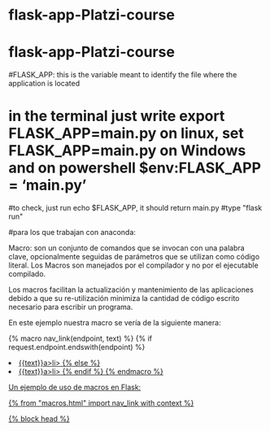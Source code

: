 # flask-app-Platzi-course

# flask-app-Platzi-course

#FLASK_APP: this is the variable meant to identify the file where the application is located

# in the terminal just write export FLASK_APP=main.py on linux, set FLASK_APP=main.py on Windows and on powershell $env:FLASK_APP = ‘main.py’

#to check, just run echo $FLASK_APP, it should return main.py
#type "flask run"

#para los que trabajan con anaconda:

Macro: son un conjunto de comandos que se invocan con una palabra clave, opcionalmente seguidas de parámetros que se utilizan como código literal. Los Macros son manejados por el compilador y no por el ejecutable compilado.

Los macros facilitan la actualización y mantenimiento de las aplicaciones debido a que su re-utilización minimiza la cantidad de código escrito necesario para escribir un programa.

En este ejemplo nuestra macro se vería de la siguiente manera:

{% macro nav_link(endpoint, text) %}
{% if request.endpoint.endswith(endpoint) %}

<li class="active"><a href="{{ url_for(endpoint) }}">{{text}}a>li>
{% else %}
<li><a href="{{ url_for(endpoint) }}">{{text}}a>li>
{% endif %}
{% endmacro %}

Un ejemplo de uso de macros en Flask:

{% from "macros.html" import nav_link with context %}

<html lang="en">
    <head>
    {% block head %}
        <title>My applicationtitle>
    {% endblock %}
    head>
    <body>
        <ul class="nav-list">
            {{ nav_link('home', 'Home') }}
            {{ nav_link('about', 'About') }}
            {{ nav_link('contact', 'Get in touch') }}
        ul>
    {% block body %}
    {% endblock %}
    body>
html>

Como podemos observar en la primera línea estamos llamando a macros.html que contiene todos nuestros macros, pero queremos uno en específico así que escribimos import nav_link para traer el macro deseado y lo renderizamos de esta manera en nuestro menú {{ nav_link('home', 'Home') }}.
#--> Para crearlo

#conda create -n NombreEntorno python=3.9

#Eligen la versión de python que deseen.

#--> Para activarlo

#conda activate NombreEntorno

#--> Para desactivarlo:

#conda deactivate
#Cuando se utilize conda en lugar de pip este comando guarda los comandos de creacion del ambiente:

#conda env export --from-history --file environment.yml.
export FLASK_DEBUG=1
echo $FLASK_DEBUG
if **name** == '**main**':
app.run(debug=True)

    El codigo es vulnerable a XSS. Una ves que la cookie user_ip es guardada en el browser, el usuario es capaz de modificarla y ejecutar lo que guste.

Para evitar esto, recomendaria importar escape de flask, y hacer lo siguiente:

@app.route("/hello")
def ip():
user_ip = request.cookies.get('user_ip')
user_ip = escape(user_ip)
return "Tu ip es {}".format(user_ip)

Si no saben que es XSS, les dejo algunos recursos:

En español: https://www.youtube.com/watch?v=inCS6PQYu34

En ingles: https://www.youtube.com/watch?v=EoaDgUgS6QA

Puedes optimizar el código escapando el dato de entrada en la misma línea de código de la variable user_ip:

user_ip = escape(request.remote_addr)

{% for key, segment in segment_details.items() %}

        <tr>
                <td>{{ key }}td>
                <td>{{ segment }}td>
        tr>

{% endfor %}

os asteriscos se deben a que locals() nos regresa un dict con las variables del contexto, pero render_template solo resive un argumento, asi que pasamos el diccionario con key y values en forma de argumentos opcionales.

Esto es util cuando empezamos a tener muchos datos en el entorno.

return render_template('hello.htmrno. l', \*\*locals())```

Dato bastante útil, En caso que las variables estén definidas como globales (fuera de las funciones) se puede usar el equivalente \*\*globals()

Macro: son un conjunto de comandos que se invocan con una palabra clave, opcionalmente seguidas de parámetros que se utilizan como código literal. Los Macros son manejados por el compilador y no por el ejecutable compilado.

Los macros facilitan la actualización y mantenimiento de las aplicaciones debido a que su re-utilización minimiza la cantidad de código escrito necesario para escribir un programa.

En este ejemplo nuestra macro se vería de la siguiente manera:

{% macro nav_link(endpoint, text) %}
{% if request.endpoint.endswith(endpoint) %}

<li class="active"><a href="{{ url_for(endpoint) }}">{{text}}a>li>
{% else %}
<li><a href="{{ url_for(endpoint) }}">{{text}}a>li>
{% endif %}
{% endmacro %}

Un ejemplo de uso de macros en Flask:

{% from "macros.html" import nav_link with context %}

<html lang="en">
    <head>
    {% block head %}
        <title>My applicationtitle>
    {% endblock %}
    head>
    <body>
        <ul class="nav-list">
            {{ nav_link('home', 'Home') }}
            {{ nav_link('about', 'About') }}
            {{ nav_link('contact', 'Get in touch') }}
        ul>
    {% block body %}
    {% endblock %}
    body>
html>

Como podemos observar en la primera línea estamos llamando a macros.html que contiene todos nuestros macros, pero queremos uno en específico así que escribimos import nav_link para traer el macro deseado y lo renderizamos de esta manera en nuestro menú {{ nav_link('home', 'Home') }}.

Después de media hora sin poder poner la imagen y con el error de image not found, encontré que es bastante útil darle los path a Flask desde el principio

app = Flask(**name**, template_folder='../templates', static_folder='../static')

el .. simplemente es para decirle que empieza en la carpeta donde esta, hacia atras

Bueno atualmente ya es soprtado Bootstrap4 solo que lo tienes que especificar a la hora de hacer pip install

pip install Flask-Bootstrap4

Para activar el development mode debes escribir lo siguiente en la consola:

export FLASK_ENV=development
echo $FLASK_ENV

SESSION: es un intercambio de información interactiva semipermanente, también conocido como diálogo, una conversación o un encuentro, entre dos o más dispositivos de comunicación, o entre un ordenador y usuario

en python existen varias formas de generar strings seguros.

Esta es una de ellas:

import os, binascii
binascii.b2a_hex(os.urandom(20))

Que como resultado daria algo así:

'b6026f861fd41a94c3389d54293de9d04bde6f7c'

Otra forma es usando el modulo secrets que segun su propia documentación indica que se utiliza para generar números aleatorios criptográficamente fuertes, adecuados para administrar datos como contraseñas, autenticación de usuarios, tokens de seguridad y secretos relacionados, el codigo seria este:

import secrets
secrets.token_hex(20)

Que como resultado daría algo así:

'ccaf5c9a22e854856d0c5b1b96c81e851bafb288'

Por ultimo se puede usar tambíen la función token_urlsafe con este codigo:

secrets.token_urlsafe(20)

Obteniendo como resultado algo así:

'dxM4-BL1CPeHYIMmXNQevdlsvhI'

app.config['']
puede tener los siguientes keys:

DEBUG
TESTING
PROPAGATE_EXCEPTIONS
SECRET_KEY
PERMANENT_SESSION_LIFETIME
USE_X_SENDFILE
SERVER_NAME
APPLICATION_ROOT
SESSION_COOKIE_NAME
SESSION_COOKIE_DOMAIN
SESSION_COOKIE_PATH
SESSION_COOKIE_HTTPONLY
SESSION_COOKIE_SECURE
SESSION_COOKIE_SAMESITE
SESSION_REFRESH_EACH_REQUEST
MAX_CONTENT_LENGTH
SEND_FILE_MAX_AGE_DEFAULT
TRAP_BAD_REQUEST_ERRORS
TRAP_HTTP_EXCEPTIONS
EXPLAIN_TEMPLATE_LOADING
PREFERRED_URL_SCHEME
TEMPLATES_AUTO_RELOAD
MAX_COOKIE_SIZE
BOOTSTRAP_USE_MINIFIED
BOOTSTRAP_CDN_FORCE_SSL
BOOTSTRAP_QUERYSTRING_REVVING
BOOTSTRAP_SERVE_LOCAL
BOOTSTRAP_LOCAL_SUBDOMAIN

Para los rebeldes (como yo) que no usamos boostrap, Y por ende, hicimos la plantilla así:

<div class="container-form">
        <form action="{{url_for('hello')}}" method="POST">
            {{login_form.username.label}}
            {{login_form.username}}
            {{login_form.password.label}}
            {{login_form.password}}
            {{login_form.submit}}
        </form>
    </div>

Esta es la configuración para que el resultado sea igual al de Bernardo.

app.config['WTF_CSRF_ENABLED']= False

Lo que pasa es que los formularios hay que cifrarlos para poder mandar la información más segura y ese proceso lo hace boostrap por defecto. Mientras que el método manual, toca tambien cifrarlo pero de forma manual.

e pasaba lo mismo. La respuesta es que se necesita enviar el token del formulario (CSRF). Faltaría añadir: {{ login_form.csrf_token }} Entonces ya puedes validar con la función "validate_on_submit". Espero que te sirva. Saludos.

  <form action="{{ url_for('hello') }}" method="POST">
                {{ login_form.csrf_token }}
                {{ login_form.username.label }}
                {{ login_form.username }}
                {{ login_form.password.label }}                
                {{ login_form.password }}                
                {{ login_form.submit }}                              
            </form>

Flask acepta peticiones GET por defecto y por ende no debemos declararla en nuestras rutas.

Pero cuando necesitamos hacer una petición POST al enviar un formulario debemos declararla de la siguiente manera, como en este ejemplo:

@app.route('/platzi-post', methods=['GET', 'POST'])

Debemos declararle además de la petición que queremos, GET, ya que le estamos pasando el parámetro methods para que acepte solo y únicamente las peticiones que estamos declarando.

De esta forma, al actualizar el navegador ya podremos hacer la petición POST a nuestra ruta deseada y obtener la respuesta requerida.
